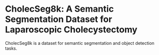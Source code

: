 # CholecSeg8k: A Semantic Segmentation Dataset for Laparoscopic Cholecystectomy

CholecSeg8k is a dataset for semantic segmentation and object detection tasks.